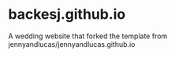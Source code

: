 backesj.github.io
=================

A wedding website that forked the template from jennyandlucas/jennyandlucas.github.io
